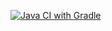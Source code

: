 [![Java CI with Gradle](https://github.com/SSS5900/seleniumdebitcard/actions/workflows/gradle.yml/badge.svg)](https://github.com/SSS5900/seleniumdebitcard/actions/workflows/gradle.yml)